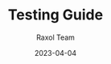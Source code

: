 ---
title: Testing Guide
description: Comprehensive guide for testing Raxol Terminal Emulator
date: 2023-04-04
author: Raxol Team
section: development
tags: [development, testing, guide]
--- 